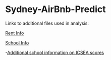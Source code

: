# Sydney-AirBnb-Predict

Links to additional files used in analysis:

[Rent Info](https://data.nsw.gov.au/data/dataset/formal-gipa-access-application-2016-2017-fa-13/resource/ca5c4a11-64f8-4583-91c9-d9436d38e2e9)

[School Info](https://data.nsw.gov.au/data/dataset/nsw-government-school-locations/resource/13aca3f1-5522-436b-ab7a-d651e412f932)

  -[Additional school information on ICSEA scores](http://docs.acara.edu.au/resources/About_icsea_2014.pdf)
